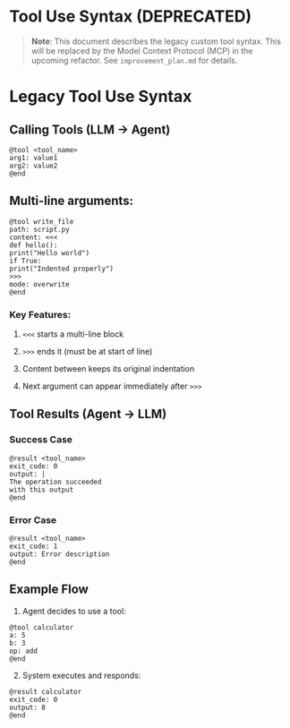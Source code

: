 # Tool Use Syntax (DEPRECATED)

> **Note**: This document describes the legacy custom tool syntax. This will be replaced by the Model Context Protocol (MCP) in the upcoming refactor. See `improvement_plan.md` for details.

# Legacy Tool Use Syntax
## Calling Tools (LLM → Agent)

```
@tool <tool_name>
arg1: value1
arg2: value2
@end
```

## Multi-line arguments:
```
@tool write_file
path: script.py
content: <<<
def hello():
print("Hello world")
if True:
print("Indented properly")
>>>
mode: overwrite
@end
```

###  Key Features:
1. `<<<` starts a multi-line block
2. `>>>` ends it (must be at start of line)
3. Content between keeps its original indentation

4. Next argument can appear immediately after `>>>`

## Tool Results (Agent → LLM)
### Success Case
```
@result <tool_name>
exit_code: 0
output: |
The operation succeeded
with this output
@end
```


### Error Case
```
@result <tool_name>
exit_code: 1
output: Error description
@end
```

## Example Flow

1. Agent decides to use a tool:
```
@tool calculator
a: 5
b: 3
op: add
@end
```


2. System executes and responds:
```
@result calculator
exit_code: 0
output: 8
@end
```
